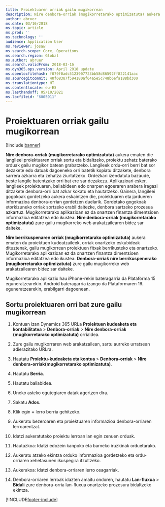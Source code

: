 ```yaml
---
title: Proiektuaren orriak gailu mugikorrean
description: Nire denbora-orriak (mugikorretarako optimizatuta) aukera ematen die langileei proiektuaren orriak sortu eta bidaltzeko, proiektu zehatz baterako orduak gailu mugikor batean grabatzeko.
author: abruer
ms.date: 03/16/2018
ms.topic: article
ms.prod: ''
ms.technology: ''
audience: Application User
ms.reviewer: josaw
ms.search.scope: Core, Operations
ms.search.region: Global
ms.author: abruer
ms.search.validFrom: 2018-03-16
ms.dyn365.ops.version: April 2018 update
ms.openlocfilehash: f079f0adc5123907723bb58d86592ff822141aac
ms.sourcegitcommit: 40f68387f594180af64a5e5c748b6efa188bd300
ms.translationtype: HT
ms.contentlocale: eu-ES
ms.lasthandoff: 05/10/2021
ms.locfileid: "6005911"
---
```

# <a name="project-timesheets-on-a-mobile-device"></a>Proiektuaren orriak gailu mugikorrean

[!include [banner](../includes/banner.md)]

**Nire denbora-orriak (mugikorretarako optimizatuta)** aukera ematen die langileei proiektuaren orriak sortu eta bidaltzeko, proiektu zehatz baterako orduak gailu mugikor batean grabatzeko. Langileek ordu-orri berri bat sor dezakete edo datuak dagoeneko orri batetik kopiatu ditzakete, denbora sarrera azkarra eta zehatza ziurtatzeko. Ordezkari izendatuta bazaude, beste langile batentzako orri bat ere sar dezakezu. Aplikazioari esker, langileek proiektuaren, baliabideen edo onarpen egoeraren arabera iragazi ditzakete denbora-orri bat azkar kokatu eta hautatzeko. Gainera, langileei gogokoak gordetzeko aukera eskaintzen die, proiektuaren eta jardueren informazioa denbora-orrian gordetzen duelarik. Gordetako gogokoak etorkizuneko orriak sortzeko erabil daitezke, denbora sartzeko prozesua azkartuz. Mugikorretarako aplikazioan ez da onartzen finantza dimentsioen informazioa editatzea edo ikustea. **Nire denbora-orriak (mugikorretarako optimizatuta)** zure gailu mugikorreko web arakatzailearen bidez sar daiteke.

**Nire berrikuspenaren orriak (mugikorretarako optimizatuta)** aukera ematen du proiektuen kudeatzaileek, orriak onartzeko eskubideak dituztenak, gailu mugikorrean proiektuen fitxak berrikusteko eta onartzeko. Mugikorretarako aplikazioan ez da onartzen finantza dimentsioen informazioa editatzea edo ikustea. **Denbora-orriak nire berrikuspenerako (mugikorretarako optimizatuta)** zure gailu mugikorreko web arakatzailearen bidez sar daiteke.

Mugikorretarako aplikazio hau iPhone-rekin bateragarria da Plataforma 15 eguneratzearekin.
Android bateragarria izango da Plataformaren 16. eguneratzearekin, erabilgarri dagoenean.

## <a name="create-a-project-timesheet-on-your-mobile-device"></a>Sortu proiektuaren orri bat zure gailu mugikorrean

1.  Kontuan izan Dynamics 365 URLa **Proiektuen kudeaketa eta kontabilitatea** \> **Denbora-orriak** \> **Nire denbora-orriak (mugikorretarako optimizatuta)** orrialdea.

2.  Zure gailu mugikorraren web arakatzailean, sartu aurreko urratsean adierazitako URLra.
 
3.  Hautatu **Proiektu-kudeaketa eta kontua** \> **Denbora-orriak** \> **Nire denbora-orriak(mugikorretarako optimizatuta)**.

4.  Hautatu **Berria**.

5.  Hautatu baliabidea.

6.  Uneko asteko egutegiaren datak agertzen dira.

7.  Sakatu **Ados**.

8.  Klik egin **+** lerro berria gehitzeko.

9.  Aukeratu bezeroaren eta proiektuaren informazioa denbora-orriaren lerroarentzat.

10. Idatzi aukeratutako proiektu lerroan lan egin zenuen orduak.

11. Hautazkoa: Idatzi edozein kanpoko eta barneko iruzkinak orduetarako.

12. Aukeratu atzeko ekintza orduko informazioa gordetzeko eta ordu-orriaren xehetasunen ikuspegira itzultzeko.

13. Aukerakoa: Idatzi denbora-orriaren lerro osagarriak.

14. Denbora-orriaren lerroak idazten amaitu ondoren, hautatu **Lan-fluxua** \> **Bidali** zure denbora-orria lan-fluxua onartzeko prozesura bidaltzeko ekintza.


[!INCLUDE[footer-include](../includes/footer-banner.md)]
